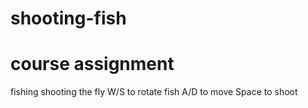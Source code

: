 # shooting-fish
# course assignment
fishing shooting the fly  W/S to rotate fish A/D to move Space to shoot
